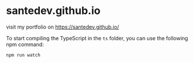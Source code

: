 # santedev.github.io
visit my portfolio on https://santedev.github.io/


To start compiling the TypeScript in the `ts` folder, you can use the following npm command:

```
npm run watch
